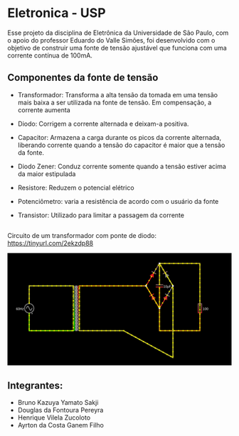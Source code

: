 # Eletronica - USP
Esse projeto da disciplina de Eletrônica da Universidade de São Paulo, com o apoio do professor Eduardo do Valle Simões, foi desenvolvido com o objetivo de construir uma fonte de tensão ajustável que funciona com uma corrente contínua de 100mA.

## Componentes da fonte de tensão
* Transformador: Transforma a alta tensão da tomada em uma tensão mais baixa a ser utilizada na fonte de tensão. Em compensação, a corrente aumenta 

* Diodo: Corrigem a corrente alternada e deixam-a positiva.

* Capacitor: Armazena a carga durante os picos da corrente alternada, liberando corrente quando a tensão do capacitor é maior que a tensão da fonte.

* Diodo Zener: Conduz corrente somente quando a tensão estiver acima da maior estipulada

* Resistore: Reduzem o potencial elétrico

* Potenciômetro: varia a resistência de acordo com o usuário da fonte

* Transistor: Utilizado para limitar a passagem da corrente


##
Circuito de um transformador com ponte de diodo: https://tinyurl.com/2ekzdp88

![alt text](https://raw.githubusercontent.com/A1RT0N/Eletr-nica/main/2023-06-07_16-04.png)

## Integrantes:
* Bruno Kazuya Yamato Sakji
* Douglas da Fontoura Pereyra
* Henrique Vilela Zucoloto
* Ayrton da Costa Ganem Filho


